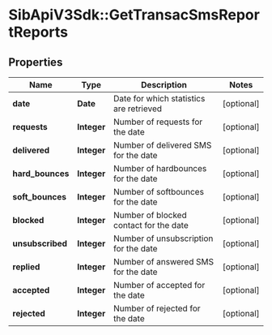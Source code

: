 # SibApiV3Sdk::GetTransacSmsReportReports

## Properties
Name | Type | Description | Notes
------------ | ------------- | ------------- | -------------
**date** | **Date** | Date for which statistics are retrieved | [optional] 
**requests** | **Integer** | Number of requests for the date | [optional] 
**delivered** | **Integer** | Number of delivered SMS for the date | [optional] 
**hard_bounces** | **Integer** | Number of hardbounces for the date | [optional] 
**soft_bounces** | **Integer** | Number of softbounces for the date | [optional] 
**blocked** | **Integer** | Number of blocked contact for the date | [optional] 
**unsubscribed** | **Integer** | Number of unsubscription for the date | [optional] 
**replied** | **Integer** | Number of answered SMS for the date | [optional] 
**accepted** | **Integer** | Number of accepted for the date | [optional] 
**rejected** | **Integer** | Number of rejected for the date | [optional] 


